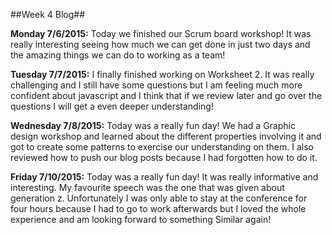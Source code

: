 ##Week 4 Blog##


**Monday 7/6/2015:**
Today we finished our Scrum board workshop! It was really interesting seeing how much we can get done in just two days and the amazing things we can do to working as a team!

**Tuesday 7/7/2015:**
I finally finished working on Worksheet 2. It was really challenging and I still have some questions but I am feeling much more confident about javascript and I think that if we review later and go over the questions I will get a even deeper understanding!

**Wednesday 7/8/2015:**
Today was a really fun day! We had a Graphic design workshop and learned about the different properties involving it and got to create some patterns to exercise our understanding on them. I also reviewed how to push our blog posts because I had forgotten how to do it.


**Friday 7/10/2015:**
Today was a really fun day! It was really informative and interesting. My favourite speech was the one that was given about generation z. Unfortunately I was only able to stay at the conference for four hours because I had to go to work afterwards but I loved the whole experience and am looking forward to something Similar again!